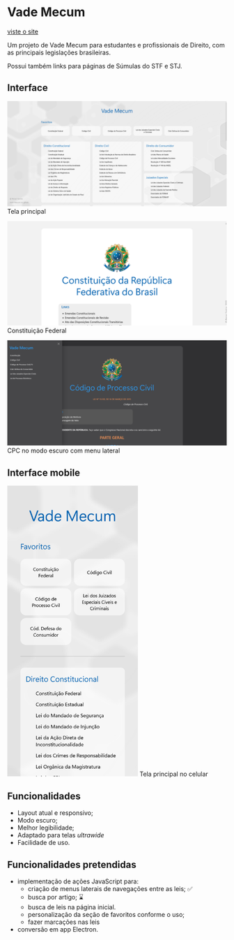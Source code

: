 # Vade Mecum

[viste o site](https://vade-mecum.vercel.app/)

Um projeto de Vade Mecum para estudantes e profissionais de Direito, com as principais legislações brasileiras.

Possui também links para páginas de Súmulas do STF e STJ.

## Interface

![Tela Principal](prints/home.png)Tela principal

![Página da Constituição Federal](prints/cf.png)Constituição Federal

![Página do Código de Processo Civil](prints/cpc.png)CPC no modo escuro com menu lateral

## Interface mobile

<img src="/prints/home-mobile.png" width="300px">
Tela principal no celular

## Funcionalidades
- Layout atual e responsivo;
- Modo escuro;
- Melhor legibilidade;
- Adaptado para telas *ultrawide*
- Facilidade de uso.

## Funcionalidades pretendidas

- implementação de ações JavaScript para:
    - criação de menus laterais de navegações entre as leis; ✅
    - busca por artigo; ⌛
    - busca de leis na página inicial.
    - personalização da seção de favoritos conforme o uso;
    - fazer marcações nas leis
- conversão em app Electron.
